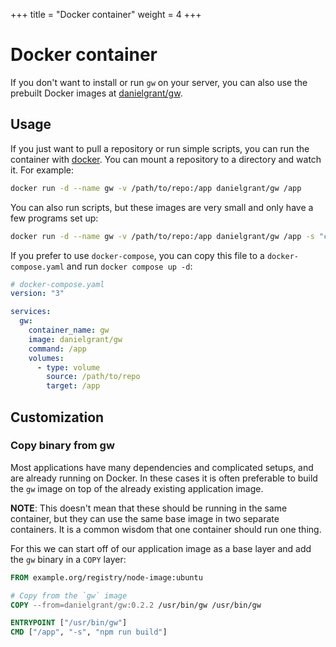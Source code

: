+++
title = "Docker container"
weight = 4
+++

# Docker container

If you don't want to install or run `gw` on your server, you can also use the prebuilt Docker images at [danielgrant/gw](https://hub.docker.com/r/danielgrant/gw).

## Usage

If you just want to pull a repository or run simple scripts, you can run the container with [docker](https://docs.docker.com/engine/install/). You can mount a repository to a directory and watch it. For example:

```sh
docker run -d --name gw -v /path/to/repo:/app danielgrant/gw /app
```

You can also run scripts, but these images are very small and only have a few programs set up:

```sh
docker run -d --name gw -v /path/to/repo:/app danielgrant/gw /app -s "cp -r build/ html/"
```

If you prefer to use `docker-compose`, you can copy this file to a `docker-compose.yaml` and run `docker compose up -d`:

```yaml
# docker-compose.yaml
version: "3"

services:
  gw:
    container_name: gw
    image: danielgrant/gw
    command: /app
    volumes:
      - type: volume
        source: /path/to/repo
        target: /app
```

## Customization

### Copy binary from gw

Most applications have many dependencies and complicated setups, and are already running on Docker. In these cases it is often preferable to build the `gw` image on top of the already existing application image.

**NOTE**: This doesn't mean that these should be running in the same container, but they can use the same base image in two separate containers. It is a common wisdom that one container should run one thing.

For this we can start off of our application image as a base layer and add the `gw` binary in a `COPY` layer:

```dockerfile
FROM example.org/registry/node-image:ubuntu

# Copy from the `gw` image
COPY --from=danielgrant/gw:0.2.2 /usr/bin/gw /usr/bin/gw

ENTRYPOINT ["/usr/bin/gw"]
CMD ["/app", "-s", "npm run build"]
```
